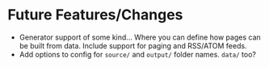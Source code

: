 # Future Features/Changes
- Generator support of some kind... Where you can define how pages can be built from data. Include support for paging and RSS/ATOM feeds.
- Add options to config for `source/` and `output/` folder names. `data/` too? 